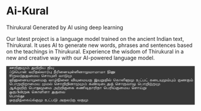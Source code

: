 # Ai-Kural
Thirukural Generated by AI using deep learning 

Our latest project is a language model trained on the ancient Indian text, Thirukural. It uses AI to generate new words, phrases and sentences based on the teachings in Thirukural. Experience the wisdom of Thirukural in a new and creative way with our AI-powered language model.


![Example Here](https://github.com/devic1/Ai-Kural/raw/main/images/thiruku.png)
